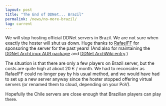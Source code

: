 ```yaml
---
layout: post
title: "The End of DDNet... Brazil"
permalink: /news/no-more-brazil/
tag: current
---
```


We will stop hosting official DDNet servers in Brazil. We are not sure when exactly the hoster will shut us down. Huge thanks to [RafaelFF](/players/RafaelFF/) for sponsoring the server for the past years! (And also for maintaining the [DDNet ArchLinux AUR package](https://aur.archlinux.org/packages/ddnet/) and [DDNet ArchWiki entry](https://wiki.archlinux.org/index.php/DDRaceNetwork).)

The situation is that there are only a few players on Brazil server, but the costs are quite high at about 20 € / month. We had to reconsider as RafaelFF could no longer pay by his usual method, and we would have had to set up a new server anyway since the hoster stopped offering virtual servers (or renamed them to cloud, depending on your PoV).

Hopefully the Chile servers are close enough that Brazilian players can play there.
